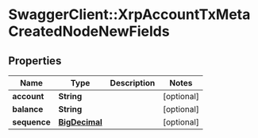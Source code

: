 # SwaggerClient::XrpAccountTxMetaCreatedNodeNewFields

## Properties
Name | Type | Description | Notes
------------ | ------------- | ------------- | -------------
**account** | **String** |  | [optional] 
**balance** | **String** |  | [optional] 
**sequence** | [**BigDecimal**](BigDecimal.md) |  | [optional] 

